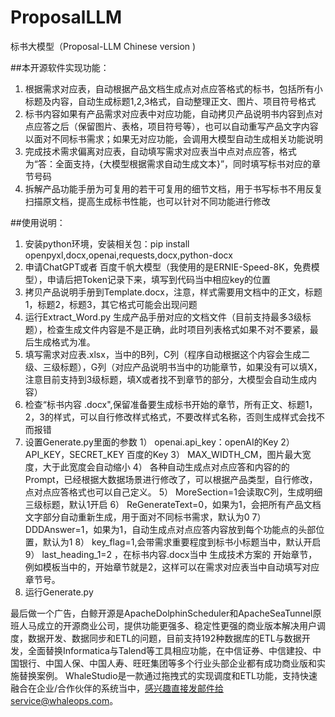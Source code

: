# ProposalLLM
标书大模型（Proposal-LLM Chinese version )

##本开源软件实现功能：
1. 根据需求对应表，自动根据产品文档生成点对点应答格式的标书，包括所有小标题及内容，自动生成标题1,2,3格式，自动整理正文、图片、项目符号格式
2. 标书内容如果有产品需求对应表中对应功能，自动拷贝产品说明书内容到点对点应答之后（保留图片、表格，项目符号等），也可以自动重写产品文字内容以面对不同标书需求；如果无对应功能，会调用大模型自动生成相关功能说明
3. 完成技术需求偏离对应表，自动填写需求对应表当中点对点应答，格式为“答：全面支持，{大模型根据需求自动生成文本}”，同时填写标书对应的章节号码
4. 拆解产品功能手册为可复用的若干可复用的细节文档，用于书写标书不用反复扫描原文档，提高生成标书性能，也可以针对不同功能进行修改


##使用说明：
1. 安装python环境，安装相关包：pip install openpyxl,docx,openai,requests,docx,python-docx
2. 申请ChatGPT或者 百度千帆大模型（我使用的是ERNIE-Speed-8K，免费模型），申请后把Token记录下来，填写到代码当中相应key的位置
3. 拷贝产品说明手册到Template.docx，注意，样式需要用文档中的正文，标题1，标题2，标题3，其它格式可能会出现问题
4. 运行Extract_Word.py 生成产品手册对应的文档文件（目前支持最多3级标题），检查生成文件内容是不是正确，此时项目列表格式如果不对不要紧，最后生成格式为准。
5. 填写需求对应表.xlsx，当中的B列，C列（程序自动根据这个内容会生成二级、三级标题），G列（对应产品说明书当中的功能章节，如果没有可以填X，注意目前支持到3级标题，填X或者找不到章节的部分，大模型会自动生成内容）
6. 检查“标书内容 .docx",保留准备要生成标书开始的章节，所有正文、标题1，2，3的样式，可以自行修改样式格式，不要改样式名称，否则生成样式会找不而报错
7. 设置Generate.py里面的参数
   1） openai.api_key：openAI的Key
   2） API_KEY，SECRET_KEY 百度的Key
   3） MAX_WIDTH_CM，图片最大宽度，大于此宽度会自动缩小
   4） 各种自动生成点对点应答和内容的的Prompt，已经根据大数据场景进行修改了，可以根据产品类型，自行修改，点对点应答格式也可以自己定义。
   5） MoreSection=1会读取C列，生成明细三级标题，默认1开启
   6） ReGenerateText=0，如果为1，会把所有产品文档文字部分自动重新生成，用于面对不同标书需求，默认为0
   7） DDDAnswer=1，如果为1，自动生成点对点应答内容放到每个功能点的头部位置，默认为1
   8） key_flag=1,会带需求重要程度到标书小标题当中，默认开启
   9） last_heading_1=2 ，在标书内容.docx当中 生成技术方案的 开始章节，例如模板当中的，开始章节就是2，这样可以在需求对应表当中自动填写对应章节号。
8. 运行Generate.py

最后做一个广告，白鲸开源是ApacheDolphinScheduler和ApacheSeaTunnel原班人马成立的开源商业公司，提供功能更强多、稳定性更强的商业版本解决用户调度，数据开发、数据同步和ETL的问题，目前支持192种数据库的ETL与数据开发，全面替换Informatica与Talend等工具相应功能，在中信证券、中信建投、中国银行、中国人保、中国人寿、旺旺集团等多个行业头部企业都有成功商业版和实施替换案例。
WhaleStudio是一款通过拖拽式的实现调度和ETL功能，支持快速融合在企业/合作伙伴的系统当中，感兴趣直接发邮件给service@whaleops.com。
